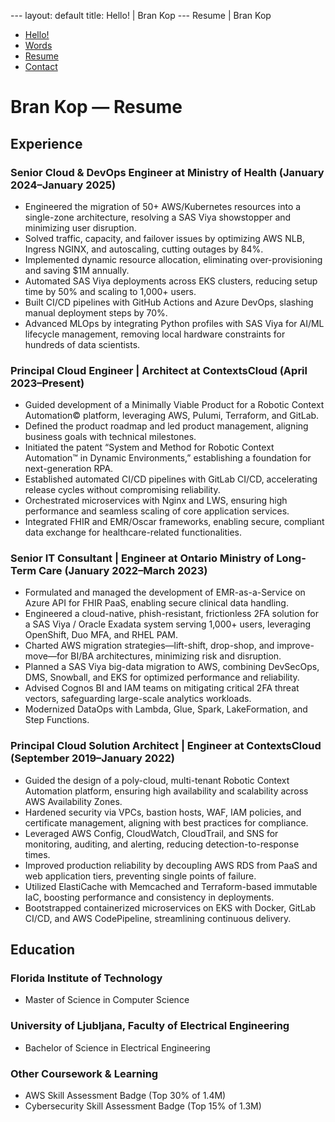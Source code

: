 \--- layout: default title: Hello! | Bran Kop --- Resume | Bran Kop     

*   [Hello!](../index.htm)
*   [Words](../words/index.htm)
*   [Resume](index.htm)
*   [Contact](../contact/index.htm)

Bran Kop — Resume
=================

Experience
----------

### Senior Cloud & DevOps Engineer at Ministry of Health (January 2024–January 2025)

*   Engineered the migration of 50+ AWS/Kubernetes resources into a single-zone architecture, resolving a SAS Viya showstopper and minimizing user disruption.
*   Solved traffic, capacity, and failover issues by optimizing AWS NLB, Ingress NGINX, and autoscaling, cutting outages by 84%.
*   Implemented dynamic resource allocation, eliminating over-provisioning and saving $1M annually.
*   Automated SAS Viya deployments across EKS clusters, reducing setup time by 50% and scaling to 1,000+ users.
*   Built CI/CD pipelines with GitHub Actions and Azure DevOps, slashing manual deployment steps by 70%.
*   Advanced MLOps by integrating Python profiles with SAS Viya for AI/ML lifecycle management, removing local hardware constraints for hundreds of data scientists.

### Principal Cloud Engineer | Architect at ContextsCloud (April 2023–Present)

*   Guided development of a Minimally Viable Product for a Robotic Context Automation© platform, leveraging AWS, Pulumi, Terraform, and GitLab.
*   Defined the product roadmap and led product management, aligning business goals with technical milestones.
*   Initiated the patent “System and Method for Robotic Context Automation™ in Dynamic Environments,” establishing a foundation for next-generation RPA.
*   Established automated CI/CD pipelines with GitLab CI/CD, accelerating release cycles without compromising reliability.
*   Orchestrated microservices with Nginx and LWS, ensuring high performance and seamless scaling of core application services.
*   Integrated FHIR and EMR/Oscar frameworks, enabling secure, compliant data exchange for healthcare-related functionalities.

### Senior IT Consultant | Engineer at Ontario Ministry of Long-Term Care (January 2022–March 2023)

*   Formulated and managed the development of EMR-as-a-Service on Azure API for FHIR PaaS, enabling secure clinical data handling.
*   Engineered a cloud-native, phish-resistant, frictionless 2FA solution for a SAS Viya / Oracle Exadata system serving 1,000+ users, leveraging OpenShift, Duo MFA, and RHEL PAM.
*   Charted AWS migration strategies—lift-shift, drop-shop, and improve-move—for BI/BA architectures, minimizing risk and disruption.
*   Planned a SAS Viya big-data migration to AWS, combining DevSecOps, DMS, Snowball, and EKS for optimized performance and reliability.
*   Advised Cognos BI and IAM teams on mitigating critical 2FA threat vectors, safeguarding large-scale analytics workloads.
*   Modernized DataOps with Lambda, Glue, Spark, LakeFormation, and Step Functions.

### Principal Cloud Solution Architect | Engineer at ContextsCloud (September 2019–January 2022)

*   Guided the design of a poly-cloud, multi-tenant Robotic Context Automation platform, ensuring high availability and scalability across AWS Availability Zones.
*   Hardened security via VPCs, bastion hosts, WAF, IAM policies, and certificate management, aligning with best practices for compliance.
*   Leveraged AWS Config, CloudWatch, CloudTrail, and SNS for monitoring, auditing, and alerting, reducing detection-to-response times.
*   Improved production reliability by decoupling AWS RDS from PaaS and web application tiers, preventing single points of failure.
*   Utilized ElastiCache with Memcached and Terraform-based immutable IaC, boosting performance and consistency in deployments.
*   Bootstrapped containerized microservices on EKS with Docker, GitLab CI/CD, and AWS CodePipeline, streamlining continuous delivery.

Education
---------

### Florida Institute of Technology

*   Master of Science in Computer Science

### University of Ljubljana, Faculty of Electrical Engineering

*   Bachelor of Science in Electrical Engineering

### Other Coursework & Learning

*   AWS Skill Assessment Badge (Top 30% of 1.4M)
*   Cybersecurity Skill Assessment Badge (Top 15% of 1.3M)